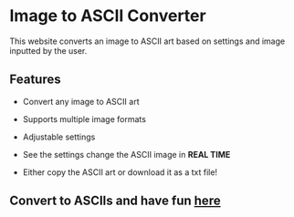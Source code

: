 # Image to ASCII Converter

This website converts an image to ASCII art based on settings and image inputted by the user.

## Features

- Convert any image to ASCII art

- Supports multiple image formats

- Adjustable settings

- See the settings change the ASCII image in **REAL TIME** 

- Either copy the ASCII art or download it as a txt file!

## Convert to ASCIIs and have fun [here](https://robkoocz.github.io/imageToAscii/)